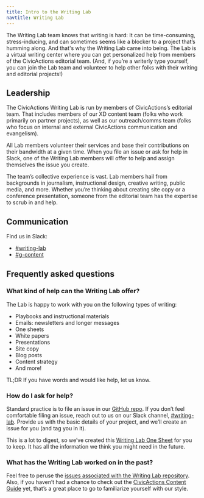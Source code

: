 ```yaml
---
title: Intro to the Writing Lab
navtitle: Writing Lab
---
```


The Writing Lab team knows that writing is hard: It can be time-consuming, stress-inducing, and can sometimes seems like a blocker to a project that’s humming along. And that's why the Writing Lab came into being. The Lab is a virtual writing center where you can get personalized help from members of the CivicActions editorial team. (And, if you’re a writerly type yourself, you can join the Lab team and volunteer to help other folks with their writing and editorial projects!)

## <a id="leadership">Leadership</a>

The CivicActions Writing Lab is run by members of CivicActions’s editorial team. That includes members of our XD content team (folks who work primarily on partner projects), as well as our outreach/comms team (folks who focus on internal and external CivicActions communication and evangelism).

All Lab members volunteer their services and base their contributions on their bandwidth at a given time. When you file an issue or ask for help in Slack, one of the Writing Lab members will offer to help and assign themselves the issue you create.

The team’s collective experience is vast. Lab members hail from backgrounds in journalism, instructional design, creative writing, public media, and more. Whether you’re thinking about creating site copy or a conference presentation, someone from the editorial team has the expertise to scrub in and help.

## <a id="communication">Communication</a>

Find us in Slack:

- [#writing-lab](https://civicactions.slack.com/messages/writing-lab)
- [#g-content](https://civicactions.slack.com/messages/g-content)

## Frequently asked questions

### <a id="portfolio-of-services">What kind of help can the Writing Lab offer?</a>

The Lab is happy to work with you on the following types of writing:

- Playbooks and instructional materials
- Emails: newsletters and longer messages
- One sheets
- White papers
- Presentations
- Site copy
- Blog posts
- Content strategy
- And more!

TL;DR If you have words and would like help, let us know.


### <a id="asking-for-help">How do I ask for help?</a>

Standard practice is to file an issue in our [GitHub repo](https://github.com/CivicActions/writing-lab). If you don’t feel comfortable filing an issue, reach out to us on our Slack channel, [#writing-lab](https://civicactions.slack.com/archives/writing-lab). Provide us with the basic details of your project, and we’ll create an issue for you (and tag you in it).

This is a lot to digest, so we’ve created this [Writing Lab One Sheet](https://docs.google.com/document/d/1pyP501N6L-mJStTUIhsZ9UQoxy7quzoKND9iibS51ls/edit) for you to keep. It has all the information we think you might need in the future.

### <a id="previous-projects">What has the Writing Lab worked on in the past?</a>

Feel free to peruse the [issues associated with the Writing Lab repository](https://github.com/CivicActions/writing-lab/issues). Also, if you haven’t had a chance to check out the [CivicActions Content Guide](https://pages.CivicActions.com/content-guide/) yet, that’s a great place to go to familiarize yourself with our style.

